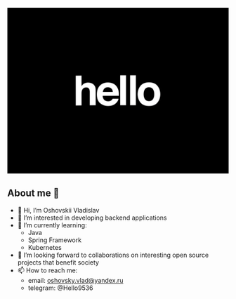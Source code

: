 <p align="center">
  <img src="https://github.com/OshovskiiVladislav/OshovskiiVladislav/blob/main/personal/gif-hello.gif" width="600" alt="animated hello">
<p>

## About me 👋

- 👋 Hi, I’m Oshovskii Vladislav
- 👀 I’m interested in developing backend applications
- 🌱 I’m currently learning:
  - Java
  - Spring Framework
  - Kubernetes
- 💞️ I’m looking forward to collaborations on interesting open source projects that benefit society
- 📫 How to reach me:
  - email: oshovsky.vlad@yandex.ru
  - telegram: @Hello9536
